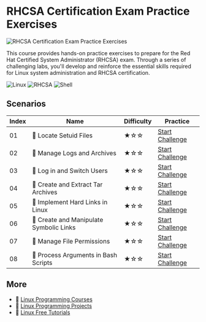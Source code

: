# RHCSA Certification Exam Practice Exercises

![RHCSA Certification Exam Practice Exercises](https://cover-creator.appbot.io/rhcsa-certification-exam-practice-exercises.png)

This course provides hands-on practice exercises to prepare for the Red Hat Certified System Administrator (RHCSA) exam. Through a series of challenging labs, you'll develop and reinforce the essential skills required for Linux system administration and RHCSA certification.

![Linux](https://img.shields.io/badge/Linux-whitesmoke?style=for-the-badge&logo=linux)
![RHCSA](https://img.shields.io/badge/RHCSA-whitesmoke?style=for-the-badge&logo=rhcsa)
![Shell](https://img.shields.io/badge/Shell-whitesmoke?style=for-the-badge&logo=shell)


## Scenarios

|   Index | Name                                    | Difficulty   | Practice                                                                   |
|---------|-----------------------------------------|--------------|----------------------------------------------------------------------------|
|      01 | 🎯 Locate Setuid Files                  | ★☆☆          | <a target='_blank' href='https://labex.io/labs/389292'>Start Challenge</a> |
|      02 | 🎯 Manage Logs and Archives             | ★☆☆          | <a target='_blank' href='https://labex.io/labs/389293'>Start Challenge</a> |
|      03 | 🎯 Log in and Switch Users              | ★☆☆          | <a target='_blank' href='https://labex.io/labs/389335'>Start Challenge</a> |
|      04 | 🎯 Create and Extract Tar Archives      | ★☆☆          | <a target='_blank' href='https://labex.io/labs/389290'>Start Challenge</a> |
|      05 | 🎯 Implement Hard Links in Linux        | ★☆☆          | <a target='_blank' href='https://labex.io/labs/389291'>Start Challenge</a> |
|      06 | 🎯 Create and Manipulate Symbolic Links | ★☆☆          | <a target='_blank' href='https://labex.io/labs/389312'>Start Challenge</a> |
|      07 | 🎯 Manage File Permissions              | ★☆☆          | <a target='_blank' href='https://labex.io/labs/389331'>Start Challenge</a> |
|      08 | 🎯 Process Arguments in Bash Scripts    | ★☆☆          | <a target='_blank' href='https://labex.io/labs/389294'>Start Challenge</a> |

## More

- 🔗 [Linux Programming Courses](https://github.com/labex-labs/awesome-programming-courses)
- 🔗 [Linux Programming Projects](https://github.com/labex-labs/awesome-programming-projects)
- 🔗 [Linux Free Tutorials](https://github.com/labex-labs/linux-free-tutorials)

